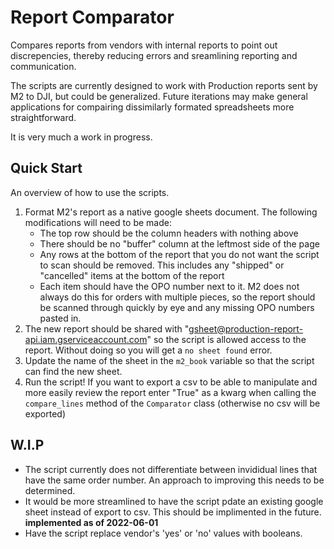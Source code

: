 # Report Comparator 

Compares reports from vendors with internal reports to point out discrepencies, thereby reducing errors and sreamlining reporting and communication. 

The scripts are currently designed to work with Production reports sent by M2 to DJI, but could be generalized. Future iterations may make general applications for compairing dissimilarly formated spreadsheets more straightforward.  

It is very much a work in progress. 

## Quick Start

An overview of how to use the scripts. 

1. Format M2's report as a native google sheets document. The following modifications will need to be made:
    - The top row should be the column headers with nothing above
    - There should be no "buffer" column at the leftmost side of the page
    - Any rows at the bottom of the report that you do not want the script to scan should be removed. This includes any "shipped" or "cancelled" items at the bottom of the report
    - Each item should have the OPO number next to it. M2 does not always do this for orders with multiple pieces, so the report should be scanned through quickly by eye and any missing OPO numbers pasted in. 
2. The new report should be shared with "gsheet@production-report-api.iam.gserviceaccount.com" so the script is allowed access to the report. Without doing so you will get a `no sheet found` error. 
3. Update the name of the sheet in the `m2_book` variable so that the script can find the new sheet. 
4. Run the script! If you want to export a csv to be able to manipulate and more easily review the report enter "True" as a kwarg when calling the `compare_lines` method of the `Comparator` class (otherwise no csv will be exported)

## W.I.P

- The script currently does not differentiate between invididual lines that have the same order number. An approach to improving this needs to be determined. 
- It would be more streamlined to have the script pdate an existing google sheet instead of export to csv. This should be implimented in the future. **implemented as of 2022-06-01**
- Have the script replace vendor's 'yes' or 'no' values with booleans. 
